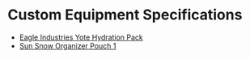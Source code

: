 Custom Equipment Specifications
================================
* [Eagle Industries Yote Hydration Pack](https://github.com/snow/custom_equipment_specs/blob/master/EI_yote.md)
* [Sun Snow Organizer Pouch 1](https://github.com/snow/custom_equipment_specs/blob/master/sunsnow_op1.md)